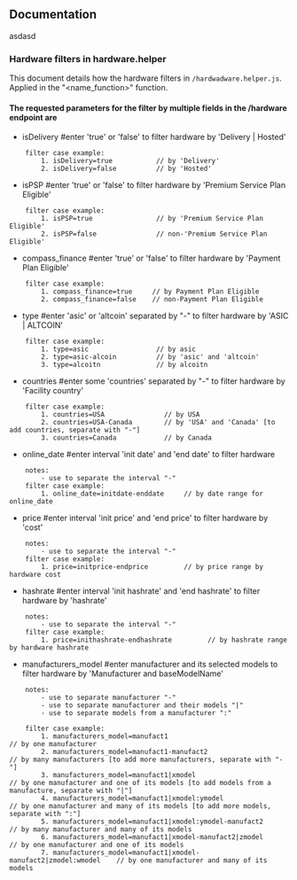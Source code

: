 ## Documentation
asdasd
### Hardware filters in hardware.helper

This document details how the hardware filters in `/hardwadware.helper.js`.
Applied in the "<name_function>" function.

#### The requested parameters for the filter by multiple fields in the /hardware endpoint are

- isDelivery #enter 'true' or 'false' to filter hardware by 'Delivery | Hosted'
```
    filter case example:
        1. isDelivery=true           // by 'Delivery'
        2. isDelivery=false          // by 'Hosted'
```
- isPSP #enter 'true' or 'false' to filter hardware by 'Premium Service Plan Eligible'
```
    filter case example:
        1. isPSP=true                // by 'Premium Service Plan Eligible'
        2. isPSP=false               // non-'Premium Service Plan Eligible'
```
- compass_finance #enter 'true' or 'false' to filter hardware by 'Payment Plan Eligible'
```
    filter case example:
        1. compass_finance=true     // by Payment Plan Eligible
        2. compass_finance=false    // non-Payment Plan Eligible
```
- type #enter 'asic' or 'altcoin' separated by "-" to filter hardware by 'ASIC | ALTCOIN'
```
    filter case example:
        1. type=asic                 // by asic
        2. type=asic-alcoin          // by 'asic' and 'altcoin'
        3. type=alcoitn              // by alcoitn
```
- countries #enter some 'countries' separated by "-" to filter hardware by 'Facility country'
```
    filter case example:
        1. countries=USA               // by USA
        2. countries=USA-Canada        // by 'USA' and 'Canada' [to add countries, separate with "-"]
        3. countries=Canada            // by Canada
```
- online_date #enter interval 'init date' and 'end date' to filter hardware
```
    notes:
        - use to separate the interval "-"
    filter case example:
        1. online_date=initdate-enddate     // by date range for online_date
```
- price #enter interval 'init price' and 'end price' to filter hardware by 'cost'
```
    notes:
        - use to separate the interval "-"
    filter case example:
        1. price=initprice-endprice         // by price range by hardware cost
```
- hashrate #enter interval 'init hashrate' and 'end hashrate' to filter hardware by 'hashrate'
```
    notes:
        - use to separate the interval "-"
    filter case example:
        1. price=inithashrate-endhashrate         // by hashrate range by hardware hashrate
```
- manufacturers_model #enter manufacturer and its selected models to filter hardware by 'Manufacturer and baseModelName'
```
    notes: 
        - use to separate manufacturer "-"
        - use to separate manufacturer and their models "|"
        - use to separate models from a manufacturer ":"

    filter case example:
        1. manufacturers_model=manufact1                                   // by one manufacturer
        2. manufacturers_model=manufact1-manufact2                         // by many manufacturers [to add more manufacturers, separate with "-"]
        3. manufacturers_model=manufact1|xmodel                            // by one manufacturer and one of its models [to add models from a manufacture, separate with "|"]
        4. manufacturers_model=manufact1|xmodel:ymodel                     // by one manufacturer and many of its models [to add more models, separate with ":"]
        5. manufacturers_model=manufact1|xmodel:ymodel-manufact2           // by many manufacturer and many of its models 
        6. manufacturers_model=manufact1|xmodel-manufact2|zmodel           // by one manufacturer and one of its models
        7. manufacturers_model=manufact1|xmodel-manufact2|zmodel:wmodel    // by one manufacturer and many of its models 
```





